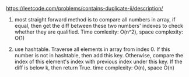 https://leetcode.com/problems/contains-duplicate-ii/description/

1. most straight forward method is to compare all numbers in array, if equal, then get the diff between these two numbers' indexes to check whether they are qualified. Time comlexity: O(n^2), space complexity: O(1)

2. use hashtable. Traverse all elements in array from index 0. If this number is not in hashtable, then add this key. Otherwise, compare the index of this element's index with previous index under this key. If the diff is below k, then return True. 
time complexity: O(n), space O(n)
